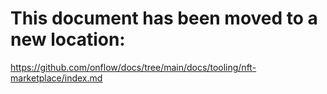 # This document has been moved to a new location:

https://github.com/onflow/docs/tree/main/docs/tooling/nft-marketplace/index.md
